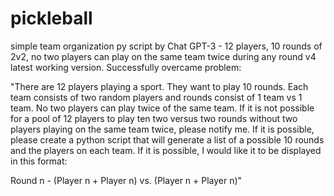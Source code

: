 # pickleball
simple team organization py script by Chat GPT-3 - 12 players, 10 rounds of 2v2, no two players can play on the same team twice during any round
v4 latest working version. Successfully overcame problem:

"There are 12 players playing a sport. They want to play 10 rounds. Each team consists of two random players and rounds consist of 1 team vs 1 team. No two players can play twice of the same team. If it is not possible for a pool of 12 players to play ten two versus two rounds without two players playing on the same team twice, please notify me. If it is possible, please create a python script that will generate a list of a possible 10 rounds and the players on each team. If it is possible, I would like it to be displayed in this format:

Round n - (Player n + Player n) vs. (Player n + Player n)"
